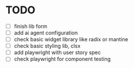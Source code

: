 # TODO

- [ ] finish lib form
- [ ] add ai agent configuration
- [ ] check basic widget library like radix or mantine
- [ ] check basic styling lib, clsx
- [ ] add playwright with user story spec
- [ ] check playwright for component testing
